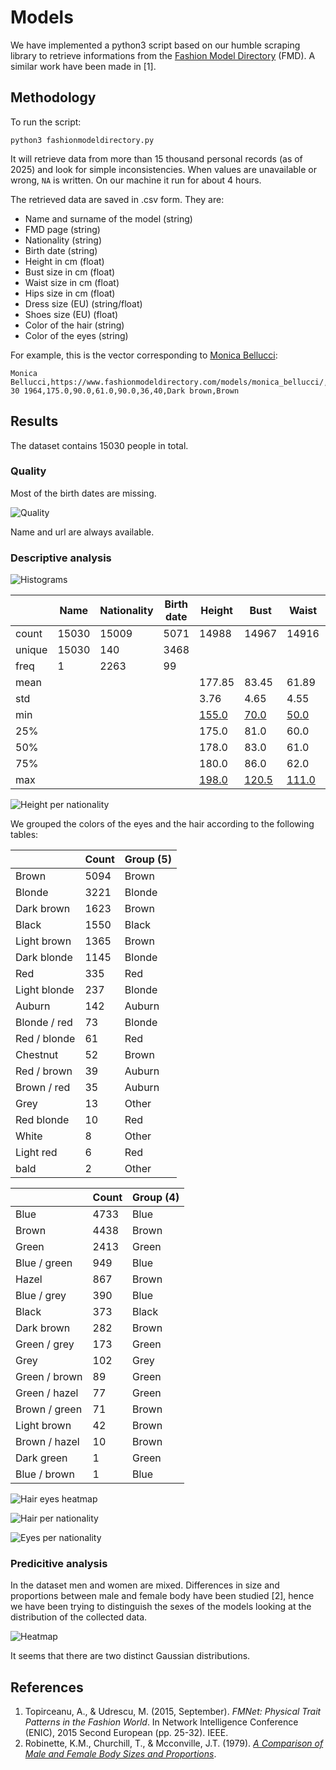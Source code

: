 # Models

We have implemented a python3 script based on our humble scraping library to retrieve informations from the [Fashion Model Directory](https://www.fashionmodeldirectory.com/) (FMD). A similar work have been made in [1].

## Methodology
To run the script:
```
python3 fashionmodeldirectory.py
```

It will retrieve data from more than 15 thousand personal records (as of 2025) and look for simple inconsistencies. When values are unavailable or wrong, `NA` is written. On our machine it run for about 4 hours.

The retrieved data are saved in .csv form. They are:

- Name and surname of the model (string)
- FMD page (string)
- Nationality (string)
- Birth date (string)
- Height in cm (float)
- Bust size in cm (float)
- Waist size in cm (float)
- Hips size in cm (float)
- Dress size (EU) (string/float)
- Shoes size (EU) (float)
- Color of the hair (string)
- Color of the eyes (string)

For example, this is the vector corresponding to [Monica Bellucci](https://www.fashionmodeldirectory.com/models/monica_bellucci/):
```
Monica Bellucci,https://www.fashionmodeldirectory.com/models/monica_bellucci/,Italian,September 30 1964,175.0,90.0,61.0,90.0,36,40,Dark brown,Brown
```

## Results
The dataset contains 15030 people in total.

### Quality
Most of the birth dates are missing.

![Quality](na.png)

Name and url are always available.

### Descriptive analysis

![Histograms](histograms.png)

|        |  Name | Nationality | Birth date |     Height |       Bust |      Waist |       Hips | Dress |     Shoes |  Hair |  Eyes |
| ------ | ----- | ----------- | ---------- | ---------- | ---------- | ---------- | ---------- | ----- | --------- | ----- | ----- |
| count  | 15030 |       15009 |       5071 |      14988 |      14967 |      14916 |      14965 | 14847 |     14372 | 15011 | 15011 |
| unique | 15030 |         140 |       3468 |            |            |            |            |    36 |           |    19 |    17 |
| freq   |     1 |        2263 |         99 |            |            |            |            |  5110 |           |  5094 |  4733 |
| mean   |       |             |            |     177.85 |      83.45 |      61.89 |      88.60 |       |     39.80 |  |  |
| std    |       |             |            |       3.76 |       4.65 |       4.55 |       3.06 |       |      1.70 |  |  |
| min    | | | | [155.0](https://www.fashionmodeldirectory.com/models/celine_joiris/) | [70.0](https://www.fashionmodeldirectory.com/models/li_fuyao/) | [50.0](https://www.fashionmodeldirectory.com/models/gabriella_buhlin/) | [74.0](https://www.fashionmodeldirectory.com/models/luis_liranzo/)        |       |      35.0 |  |  |
| 25%    |       |             |            |      175.0 |       81.0 |       60.0 |       87.0 |       |      39.0 |  |  |
| 50%    |       |             |            |      178.0 |       83.0 |       61.0 |       89.0 |       |      39.0 |  |  |
| 75%    |       |             |            |      180.0 |       86.0 |       62.0 |       90.0 |       |      41.0 |  |  |
| max    | | | | [198.0](https://www.fashionmodeldirectory.com/models/dusty_lachowicz/) | [120.5](https://www.fashionmodeldirectory.com/models/lovisa_lager/) | [111.0](https://www.fashionmodeldirectory.com/models/ceval_omar/) | [138.5](https://www.fashionmodeldirectory.com/models/lovisa_lager/)  |       |      48.0 |  |  |


![Height per nationality](height_nationalities.png)

We grouped the colors of the eyes and the hair according to the following tables:

|              | Count | Group (5) |
| ------------ | ----- | ------ |
| Brown        |  5094 | Brown  |
| Blonde       |  3221 | Blonde |
| Dark brown   |  1623 | Brown  |
| Black        |  1550 | Black  |
| Light brown  |  1365 | Brown  |
| Dark blonde  |  1145 | Blonde |
| Red          |   335 | Red    |
| Light blonde |   237 | Blonde |
| Auburn       |   142 | Auburn |
| Blonde / red |    73 | Blonde |
| Red / blonde |    61 | Red    |
| Chestnut     |    52 | Brown  |
| Red / brown  |    39 | Auburn |
| Brown / red  |    35 | Auburn |
| Grey         |    13 | Other  |
| Red blonde   |    10 | Red    |
| White        |     8 | Other  |
| Light red    |     6 | Red    |
| bald         |     2 | Other  |

|               | Count | Group (4) |
| ------------- | ----- | ----- |
| Blue          |  4733 | Blue  |
| Brown         |  4438 | Brown |
| Green         |  2413 | Green |
| Blue / green  |   949 | Blue  |
| Hazel         |   867 | Brown |
| Blue / grey   |   390 | Blue  |
| Black         |   373 | Black |
| Dark brown    |   282 | Brown |
| Green / grey  |   173 | Green |
| Grey          |   102 | Grey  |
| Green / brown |    89 | Green |
| Green / hazel |    77 | Green |
| Brown / green |    71 | Brown |
| Light brown   |    42 | Brown |
| Brown / hazel |    10 | Brown |
| Dark green    |     1 | Green |
| Blue / brown  |     1 | Blue  |

![Hair eyes heatmap](hair_eyes_heatmap.png)

![Hair per nationality](hair_nationalities.png)

![Eyes per nationality](eyes_nationalities.png)

### Predicitive analysis
In the dataset men and women are mixed. Differences in size and proportions between male and female body have been studied [2], hence we have been trying to distinguish the sexes of the models looking at the distribution of the collected data.

![Heatmap](heatmap.png)

It seems that there are two distinct Gaussian distributions.

## References
1. Topirceanu, A., & Udrescu, M. (2015, September). *FMNet: Physical Trait Patterns in the Fashion World*. In Network Intelligence Conference (ENIC), 2015 Second European (pp. 25-32). IEEE.
2. Robinette, K.M., Churchill, T., & Mcconville, J.T. (1979). [*A Comparison of Male and Female Body Sizes and Proportions*](https://apps.dtic.mil/sti/pdfs/ADA074807.pdf).
